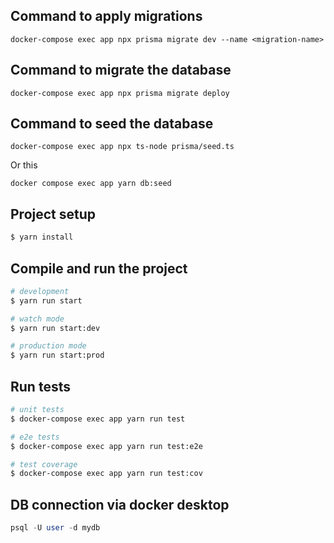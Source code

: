 ## Command to apply migrations

```docker-compose exec app npx prisma migrate dev --name <migration-name>```

## Command to migrate the database

```docker-compose exec app npx prisma migrate deploy```

## Command to seed the database
```docker-compose exec app npx ts-node prisma/seed.ts```

Or this
```
docker compose exec app yarn db:seed
```

## Project setup

```bash
$ yarn install
```

## Compile and run the project

```bash
# development
$ yarn run start

# watch mode
$ yarn run start:dev

# production mode
$ yarn run start:prod
```

## Run tests

```bash
# unit tests
$ docker-compose exec app yarn run test

# e2e tests
$ docker-compose exec app yarn run test:e2e

# test coverage
$ docker-compose exec app yarn run test:cov
```

## DB connection via docker desktop
```sql
psql -U user -d mydb
```


